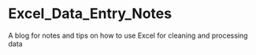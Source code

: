# Excel_Data_Entry_Notes
A blog for notes and tips on how to use Excel for cleaning and processing data
